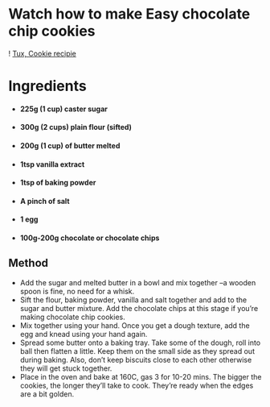 # Watch how to make Easy chocolate chip cookies

! [Tux, Cookie recipie](/assets/images/tux.png)

# Ingredients

- #### 225g (1 cup) caster sugar 
- #### 300g (2 cups) plain flour (sifted)
- #### 200g (1 cup) of butter melted
- #### 1tsp vanilla extract
- #### 1tsp of baking powder
- #### A pinch of salt
- #### 1 egg
- #### 100g-200g chocolate or chocolate chips

## Method

- Add the sugar and melted butter in a bowl and mix together –a wooden spoon is fine, no need for a whisk.
- Sift the flour, baking powder, vanilla and salt together and add to the sugar and butter mixture. Add the chocolate chips at this stage if you’re making chocolate chip cookies.
- Mix together using your hand. Once you get a dough texture, add the egg and knead using your hand again.
- Spread some butter onto a baking tray. Take some of the dough, roll into ball then flatten a little. Keep them on the small side as they spread out during baking. Also, don’t keep biscuits close to each other otherwise they will get stuck together.
- Place in the oven and bake at 160C, gas 3 for 10-20 mins. The bigger the cookies, the longer they’ll take to cook. They’re ready when the edges are a bit golden.
